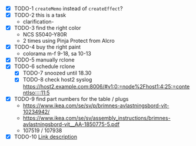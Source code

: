 - [x] TODO-1 `createMemo` instead of `createEffect`?
- [x] TODO-2 this is a task
  - clarification-
- [x] TODO-3 find the right color
  - NCS S5040-Y80R
  - 2 times using Pinja Protect from Alcro
- [x] TODO-4 buy the right paint
  - colorama m-f 9-18, sa 10-13
- [x] TODO-5 manually rclone
- [x] TODO-6 schedule rclone
  - [x] TODO-7 snoozed until 18.30
  - [x] TODO-8 check host2 syslog
        https://host2.example.com:8006/#v1:0:=node%2Fhost1:4:25:=contentIso::::11:5
- [x] TODO-9 find part numbers for the table / plugs
  - https://www.ikea.com/se/sv/p/brimnes-avlastningsbord-vit-10234942/
  - https://www.ikea.com/se/sv/assembly_instructions/brimnes-avlastningsbord-vit__AA-1850775-5.pdf
  - 107519 / 107938
- [x] TODO-10 [Link description](https://www.example.com/)
